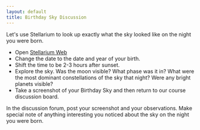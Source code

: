 ```yaml
---
layout: default
title: Birthday Sky Discussion
---
```


Let's use Stellarium to look up exactly what the sky looked like on the night you were born. 
- Open [Stellarium Web](https://stellarium-web.org/)
- Change the date to the date and year of your birth.
- Shift the time to be 2-3 hours after sunset.
- Explore the sky. Was the moon visible? What phase was it in? What were the most dominant constellations of the sky that night? Were any bright planets visible?
- Take a screenshot of your Birthday Sky and then return to our course discussion board.

In the discussion forum, post your screenshot and your observations. Make special note of anything interesting you noticed about the sky on the night you were born.  

